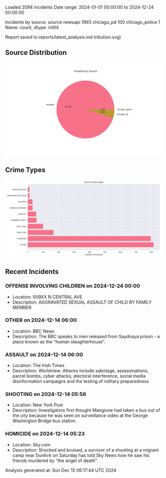 
Loaded 2094 incidents
Date range: 2024-01-01 00:00:00 to 2024-12-24 00:00:00

Incidents by source:
source
newsapi           1993
chicago_pd         100
chicago_police       1
Name: count, dtype: int64

Report saved to reports/latest_analysis.md
tribution.svg)

## Source Distribution
![Source Distribution](images/source_distribution.svg)

## Crime Types
![Crime Types](images/crime_types.svg)

## Recent Incidents

### OFFENSE INVOLVING CHILDREN on 2024-12-24 00:00
- Location: 009XX N CENTRAL AVE
- Description: AGGRAVATED SEXUAL ASSAULT OF CHILD BY FAMILY MEMBER


### OTHER on 2024-12-14 06:00
- Location: BBC News
- Description: The BBC speaks to men released from Saydnaya prison - a place known as the "human slaughterhouse".


### ASSAULT on 2024-12-14 06:00
- Location: The Irish Times
- Description: Worldview: Attacks include sabotage, assassinations, parcel bombs, cyber attacks, electoral interference, social media disinformation campaigns and the testing of military preparedness


### SHOOTING on 2024-12-14 05:56
- Location: New York Post
- Description: Investigators first thought Mangione had taken a bus out of the city because he was seen on surveillance video at the George Washington Bridge bus station.


### HOMICIDE on 2024-12-14 05:23
- Location: Sky.com
- Description: Shocked and bruised, a survivor of a shooting at a migrant camp near Dunkirk on Saturday has told Sky News how he saw his friends murdered by "the angel of death".

Analysis generated at: Sun Dec 15 06:17:44 UTC 2024
